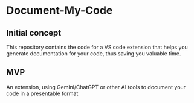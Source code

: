 # Document-My-Code

## Initial concept
This repository contains the code for a VS code extension that helps you generate documentation for your code, thus saving you valuable time.

## MVP
An extension, using Gemini/ChatGPT or other AI tools to document your code in a presentable format
